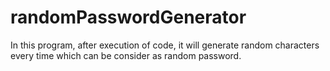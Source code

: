# randomPasswordGenerator
In this program, after execution of code, it will generate random characters every time which can be consider as random password.
